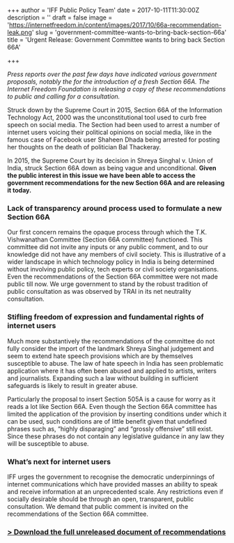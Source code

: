 +++
author = 'IFF Public Policy Team'
date = 2017-10-11T11:30:00Z
description = ''
draft = false
image = 'https://internetfreedom.in/content/images/2017/10/66a-recommendation-leak.png'
slug = 'government-committee-wants-to-bring-back-section-66a'
title = 'Urgent Release: Government Committee wants to bring back Section 66A'

+++


*Press reports over the past few days have indicated various government proposals, notably the for the introduction of a fresh Section 66A. The Internet Freedom Foundation is releasing a copy of these recommendations to public and calling for a consultation.*

Struck down by the Supreme Court in 2015, Section 66A of the Information Technology Act, 2000 was the unconstitutional tool used to curb free speech on social media. The Section had been used to arrest a number of internet users voicing their political opinions on social media, like in the famous case of Facebook user Shaheen Dhada being arrested for posting her thoughts on the death of politician Bal Thackeray. 

In 2015, the Supreme Court by its decision in Shreya Singhal v. Union of India, struck Section 66A down as being vague and unconditional. **Given the public interest in this issue we have been able to access the government recommendations for the new Section 66A and are releasing it today.**

### Lack of transparency around process used to formulate a new Section 66A

Our first concern remains the opaque process through which the T.K. Vishwanathan Committee (Section 66A committee) functioned. This committee did not invite any inputs or any public comment, and to our knowledge did not have any members of civil society. This is illustrative of a wider landscape in which technology policy in India is being determined without involving public policy, tech experts or civil society organisations. Even the recommendations of the Section 66A committee were not made public till now. We urge government to stand by the robust tradition of public consultation as was observed by TRAI in its net neutrality consultation. 

### Stifling freedom of expression and fundamental rights of internet users 
Much more substantively the recommendations of the committee do not fully consider the import of the landmark Shreya Singhal judgement and seem to extend hate speech provisions which are by themselves susceptible to abuse. The law of hate speech in India has seen problematic application where it has often been abused and applied to artists, writers and journalists. Expanding such a law without building in sufficient safeguards is likely to result in greater abuse. 

Particularly the proposal to insert Section 505A is a cause for worry as it reads a lot like Section 66A. Even though the Section 66A committee has limited the application of the provision by inserting conditions under which it can be used, such conditions are of little benefit given that undefined phrases such as, “highly disparaging” and “grossly offensive” still exist. Since these phrases do not contain any legislative guidance in any law they will be susceptible to abuse. 

### What’s next for internet users
IFF urges the government to recognise the democratic underpinnings of internet communications which have provided masses an ability to speak and receive information at an unprecedented scale. Any restrictions even if socially desirable should be through an open, transparent, public consultation. We demand that public comment is invited on the recommendations of the Section 66A committee.

### [> Download the full unreleased document of recommendations](http://bit.ly/2kDziki)

